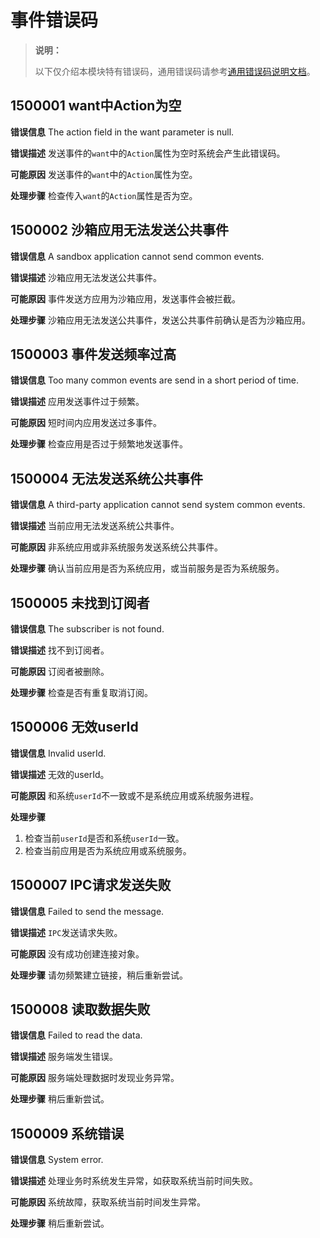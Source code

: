 # 事件错误码

> **说明：**
>
> 以下仅介绍本模块特有错误码，通用错误码请参考[通用错误码说明文档](../errorcodes/errorcode-universal.md)。

## 1500001 want中Action为空

**错误信息**
The action field in the want parameter is null.

**错误描述**
发送事件的`want`中的`Action`属性为空时系统会产生此错误码。

**可能原因**
发送事件的`want`中的`Action`属性为空。

**处理步骤**
检查传入`want`的`Action`属性是否为空。

##  1500002 沙箱应用无法发送公共事件

**错误信息**
A sandbox application cannot send common events.

**错误描述**
沙箱应用无法发送公共事件。

**可能原因**
事件发送方应用为沙箱应用，发送事件会被拦截。

**处理步骤**
沙箱应用无法发送公共事件，发送公共事件前确认是否为沙箱应用。

##  1500003 事件发送频率过高

**错误信息**
Too many common events are send in a short period of time.

**错误描述**
应用发送事件过于频繁。

**可能原因**
短时间内应用发送过多事件。

**处理步骤**
检查应用是否过于频繁地发送事件。

##  1500004 无法发送系统公共事件

**错误信息**
A third-party application cannot send system common events.

**错误描述**
当前应用无法发送系统公共事件。

**可能原因**
非系统应用或非系统服务发送系统公共事件。

**处理步骤**
确认当前应用是否为系统应用，或当前服务是否为系统服务。

##  1500005 未找到订阅者

**错误信息**
The subscriber is not found.

**错误描述**
找不到订阅者。

**可能原因**
订阅者被删除。

**处理步骤**
检查是否有重复取消订阅。

##  1500006 无效userId

**错误信息**
Invalid userId.

**错误描述**
无效的userId。

**可能原因**
和系统`userId`不一致或不是系统应用或系统服务进程。

**处理步骤**
1. 检查当前`userId`是否和系统`userId`一致。
2. 检查当前应用是否为系统应用或系统服务。
##  1500007 IPC请求发送失败

**错误信息**
Failed to send the message.

**错误描述**
`IPC`发送请求失败。

**可能原因**
没有成功创建连接对象。

**处理步骤**
请勿频繁建立链接，稍后重新尝试。

##  1500008 读取数据失败

**错误信息**
Failed to read the data.

**错误描述**
服务端发生错误。

**可能原因**
服务端处理数据时发现业务异常。

**处理步骤**
稍后重新尝试。

##  1500009 系统错误

**错误信息**
System error.

**错误描述**
处理业务时系统发生异常，如获取系统当前时间失败。

**可能原因**
系统故障，获取系统当前时间发生异常。

**处理步骤**
稍后重新尝试。
